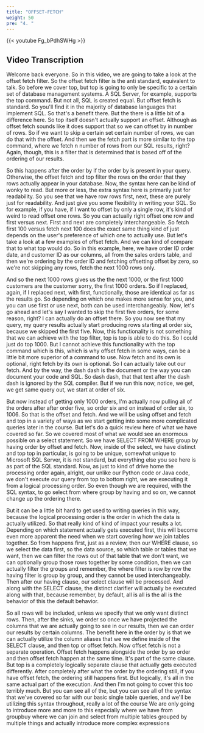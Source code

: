 ```yaml
---
title: "OFFSET-FETCH"
weight: 50
pre: "4. "
---
```


{{< youtube Fg_bPdhSWHg >}}

## Video Transcription

Welcome back everyone. So in this video, we are going to take a look at the offset fetch filter. So the offset fetch filter is the anti standard, equivalent to talk. So before we cover top, but top is going to only be specific to a certain set of database management systems. A SQL Server, for example, supports the top command. But not all, SQL is created equal. But offset fetch is standard. So you'll find it in the majority of database languages that implement SQL. So that's a benefit there. But the there is a little bit of a difference here. So top itself doesn't actually support an offset. Although as offset fetch sounds like it does support that so we can offset by in number of rows. So if we want to skip a certain set certain number of rows, we can do that with the offset. And then we the fetch part is more similar to the top command, where we fetch n number of rows from our SQL results, right? Again, though, this is a filter that is determined that is based off of the ordering of our results. 

So this happens after the order by if the order by is present in your query. Otherwise, the offset fetch and top filter the rows on the order that they rows actually appear in your database. Now, the syntax here can be kind of wonky to read. But more or less, the extra syntax here is primarily just for readability. So you see that we have row rows first, next, these are purely just for readability. And just give you some flexibility in writing your SQL. So for example, if you have, if I want to offset by only a single row, it's kind of weird to read offset one rows. So you can actually right offset one row and first versus next. First and next are completely interchangeable. So fetch first 100 versus fetch next 100 does the exact same thing kind of just depends on the user's preference of which one to actually use. But let's take a look at a few examples of offset fetch. And we can kind of compare that to what top would do. So in this example, here, we have order ID order date, and customer ID as our columns, all from the sales orders table, and then we're ordering by the order ID and fetching offsetting offset by zero, so we're not skipping any rows, fetch the next 1000 rows only. 

And so the next 1000 rows gives us the the next 1000, or the first 1000 customers are the customer sorry, the first 1000 orders. So if I replaced, again, if I replaced next, with first, functionally, those are identical as far as the results go. So depending on which one makes more sense for you, and you can use first or use next, both can be used interchangeably. Now, let's go ahead and let's say I wanted to skip the first five orders, for some reason, right? I can actually do an offset there. So you now see that my query, my query results actually start producing rows starting at order six, because we skipped the first five. Now, this functionality is not something that we can achieve with the top filter, top is top is able to do this. So I could just do top 1000. But I cannot achieve this functionality with the top command which is this, which is why offset fetch in some ways, can be a little bit more superior of a command to use. Now fetch and its own is optional, right fetch by its own is optional. So I can actually take out our fetch. And by the way, the dash dash is the document or the way you can document your code and SQL. So dash dash, that that text after the dash dash is ignored by the SQL compiler. But if we run this now, notice, we get, we get same query out, we start at order of six. 

But now instead of getting only 1000 orders, I'm actually now pulling all of the orders after after order five, so order six and on instead of order six, to 1006. So that is the offset and fetch. And we will be using offset and fetch and top in a variety of ways as we start getting into some more complicated queries later in the course. But let's do a quick review here of what we have covered so far. So we covered most of what we would see an enormous possible on a select statement. So we have SELECT FROM WHERE group by having order by offset and fetch. Now, inside of the select, we have distinct and top top in particular, is going to be unique, somewhat unique to Microsoft SQL Server, it is not standard, but everything else you see here is as part of the SQL standard. Now, as just to kind of drive home the processing order again, alright, our unlike our Python code or Java code, we don't execute our query from top to bottom right, we are executing it from a logical processing order. So even though we are required, with the SQL syntax, to go select from where group by having and so on, we cannot change up the ordering there. 

But it can be a little bit hard to get used to writing queries in this way, because the logical processing order is the order in which the data is actually utilized. So that really kind of kind of impact your results a lot. Depending on which statement actually gets executed first, this will become even more apparent the need when we start covering how we join tables together. So from happens first, just as a review, then our WHERE clause, so we select the data first, so the data source, so which table or tables that we want, then we can filter the rows out of that table that we don't want, we can optionally group those rows together by some condition, then we can actually filter the groups and remember, the where filter is row by row the having filter is group by group, and they cannot be used interchangeably. Then after our having clause, our select clause will be processed. And along with the SELECT clause, the distinct clarifier will actually be executed along with that, because remember, by default, all is all is the all is the behavior of this the default behavior. 

So all rows will be included, unless we specify that we only want distinct rows. Then, after the sinks, we order so once we have projected the columns that we are actually going to see in our results, then we can order our results by certain columns. The benefit here in the order by is that we can actually utilize the column aliases that we we define inside of the SELECT clause, and then top or offset fetch. Now offset fetch is not a separate operation. Offset fetch happens alongside the order by so order and then offset fetch happen at the same time. It's part of the same clause. But top is a completely logically separate clause that actually gets executed differently. After completely after what the order by the ordering still, if you have offset fetch, the ordering still happens first. But logically, it's all in the same actual part of the execution. And then I'm not going to cover this too terribly much. But you can see all of the, but you can see all of the syntax that we've covered so far with our basic single table queries, and we'll be utilizing this syntax throughout, really a lot of the course We are only going to introduce more and more to this especially where we have from groupbuy where we can join and select from multiple tables grouped by multiple things and actually introduce more complex expressions